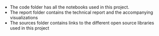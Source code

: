 - The code folder has all the notebooks used in this project. 
- The report folder contains the technical report and the accompanying visualizations
- The sources folder contains links to the different open source libraries used in this project
